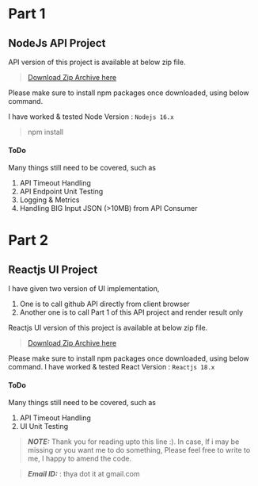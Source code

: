 # Part 1



## NodeJs API Project

API version of this project is available at below zip file.
> [Download Zip Archive here](/api-28-May-2022.zip)

Please make sure to install npm packages once downloaded, using below command.

I have worked & tested  Node Version : `Nodejs 16.x`


> npm install 

#### ToDo
Many things still need to be covered, such as
1. API Timeout Handling
2. API Endpoint Unit Testing
3. Logging & Metrics
4. Handling BIG Input JSON (>10MB) from API Consumer


# Part 2

## Reactjs UI Project

I have given two version of UI implementation, 
1. One is to call github API directly from client  browser
2. Another one is to call Part 1 of this  API project and render result only

Reactjs UI version of this project is available at below zip file.
> [Download Zip Archive here](/ui-28-May-2022.zip)

Please make sure to install npm packages once downloaded, using below command.
I have worked & tested  React Version : `Reactjs 18.x`

#### ToDo
Many things still need to be covered, such as
1. API Timeout Handling
2. UI Unit Testing


> **_NOTE:_**  Thank you for reading upto this line :). In case, If i may be missing or you want me to do something, Please feel free to write to me, I happy to amend the code.

> **_Email ID:_** : thya dot it at gmail.com

